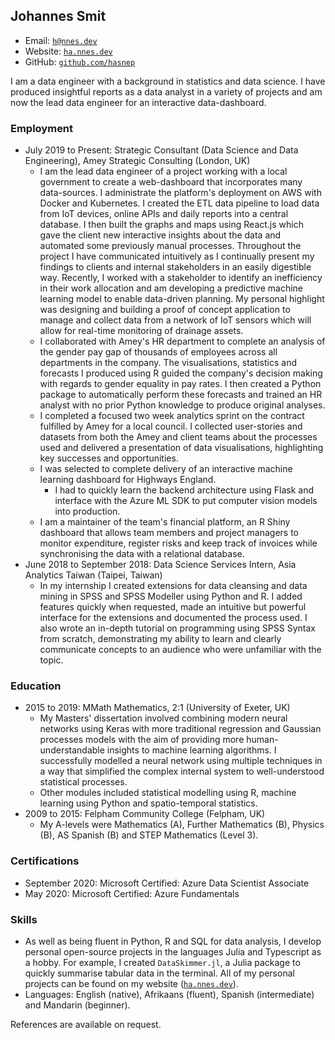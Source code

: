 ## Johannes Smit

- Email: [`h@nnes.dev`](mailto:h@nnes.dev)
- Website: [`ha.nnes.dev`](https://ha.nnes.dev/)
- GitHub: [`github.com/hasnep`](https://github.com/hasnep/)

I am a data engineer with a background in statistics and data science.
I have produced insightful reports as a data analyst in a variety of projects and am now the lead data engineer for an interactive data-dashboard.

### Employment

- July 2019 to Present: Strategic Consultant (Data Science and Data Engineering), Amey Strategic Consulting (London, UK)
  - I am the lead data engineer of a project working with a local government to create a web-dashboard that incorporates many data-sources.
    I administrate the platform's deployment on AWS with Docker and Kubernetes.
    I created the ETL data pipeline to load data from IoT devices, online APIs and daily reports into a central database.
    I then built the graphs and maps using React.js which gave the client new interactive insights about the data and automated some previously manual processes.
    Throughout the project I have communicated intuitively as I continually present my findings to clients and internal stakeholders in an easily digestible way.
    Recently, I worked with a stakeholder to identify an inefficiency in their work allocation and am developing a predictive machine learning model to enable data-driven planning.
    My personal highlight was designing and building a proof of concept application to manage and collect data from a network of IoT sensors which will allow for real-time monitoring of drainage assets.
  - I collaborated with Amey's HR department to complete an analysis of the gender pay gap of thousands of employees across all departments in the company.
    The visualisations, statistics and forecasts I produced using R guided the company's decision making with regards to gender equality in pay rates.
    I then created a Python package to automatically perform these forecasts and trained an HR analyst with no prior Python knowledge to produce original analyses.
  - I completed a focused two week analytics sprint on the contract fulfilled by Amey for a local council.
    I collected user-stories and datasets from both the Amey and client teams about the processes used and delivered a presentation of data visualisations, highlighting key successes and opportunities.
  - I was selected to complete delivery of an interactive machine learning dashboard for Highways England.
    - I had to quickly learn the backend architecture using Flask and interface with the Azure ML SDK to put computer vision models into production.
  - I am a maintainer of the team's financial platform, an R Shiny dashboard that allows team members and project managers to monitor expenditure, register risks and keep track of invoices while synchronising the data with a relational database.
- June 2018 to September 2018: Data Science Services Intern, Asia Analytics Taiwan (Taipei, Taiwan)
  - In my internship I created extensions for data cleansing and data mining in SPSS and SPSS Modeller using Python and R.
    I added features quickly when requested, made an intuitive but powerful interface for the extensions and documented the process used.
    I also wrote an in-depth tutorial on programming using SPSS Syntax from scratch, demonstrating my ability to learn and clearly communicate concepts to an audience who were unfamiliar with the topic.

### Education

- 2015 to 2019: MMath Mathematics, 2:1 (University of Exeter, UK)
  - My Masters' dissertation involved combining modern neural networks using Keras with more traditional regression and Gaussian processes models with the aim of providing more human-understandable insights to machine learning algorithms.
    I successfully modelled a neural network using multiple techniques in a way that simplified the complex internal system to well-understood statistical processes.
  - Other modules included statistical modelling using R, machine learning using Python and spatio-temporal statistics.
- 2009 to 2015: Felpham Community College (Felpham, UK)
  - My A-levels were Mathematics (A), Further Mathematics (B), Physics (B), AS Spanish (B) and STEP Mathematics (Level 3).

### Certifications

- September 2020: Microsoft Certified: Azure Data Scientist Associate
- May 2020: Microsoft Certified: Azure Fundamentals

### Skills

- As well as being fluent in Python, R and SQL for data analysis, I develop personal open-source projects in the languages Julia and Typescript as a hobby.
  For example, I created `DataSkimmer.jl`, a Julia package to quickly summarise tabular data in the terminal.
  All of my personal projects can be found on my website ([`ha.nnes.dev`](https://ha.nnes.dev/)).
- Languages: English (native), Afrikaans (fluent), Spanish (intermediate) and Mandarin (beginner).

References are available on request.
